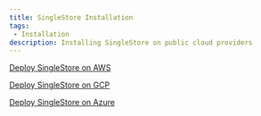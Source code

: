 ```yaml
---
title: SingleStore Installation
tags:
 - Installation
description: Installing SingleStore on public cloud providers
---
```


[Deploy SingleStore on AWS](AWS/deploying)

[Deploy SingleStore on GCP](GCP/deploying)

[Deploy SingleStore on Azure](Azure/deploying)
